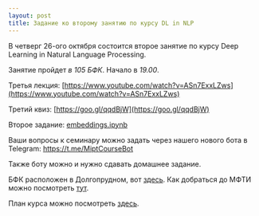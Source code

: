 ```yaml
---
layout: post
title: Задание ко второму занятию по курсу DL in NLP
---
```


В четверг 26-ого октября состоится второе занятие по курсу Deep Learning in Natural Language Processing.

Занятие пройдет _в 105 БФК_. Начало в _19.00_.

Третья лекция: [https://www.youtube.com/watch?v=ASn7ExxLZws](https://www.youtube.com/watch?v=ASn7ExxLZws)

Третий квиз: [https://goo.gl/qqdBjW](https://goo.gl/qqdBjW)

Второе задание: [embeddings.ipynb](https://github.com/deepmipt/deep-nlp-seminars/blob/master/seminar_02/embeddings.ipynb)

Ваши вопросы к семинару можно задать через нашего нового бота в Telegram: https://t.me/MiptCourseBot

Также боту можно и нужно сдавать домашнее задание.

БФК расположен в Долгопрудном, вот [здесь](https://yandex.ru/maps/-/CBUgnHqITD). Как добраться до МФТИ можно посмотреть [тут](https://mipt.ru/about/general/contacts/way.php).

План курса можно посмотреть [здесь](../NLP/).
